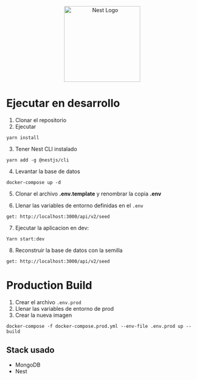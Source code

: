 <p align="center">
  <a href="http://nestjs.com/" target="blank"><img src="https://nestjs.com/img/logo-small.svg" width="200" alt="Nest Logo" /></a>
</p>

# Ejecutar en desarrollo

1. Clonar el repositorio
2. Ejecutar
```
yarn install
```
3. Tener Nest CLI instalado
```
yarn add -g @nestjs/cli
```

4. Levantar la base de datos
```
docker-compose up -d
```
5. Clonar el archivo __.env.template__ y renombrar la copia __.env__

6. Llenar las variables de entorno definidas en el ```.env```
```
get: http://localhost:3000/api/v2/seed
```

7. Ejecutar la aplicacion en dev:
```
Yarn start:dev
```

8. Reconstruir la base de datos con la semilla
```
get: http://localhost:3000/api/v2/seed
```

# Production Build
1. Crear el archivo ```.env.prod```
2. Llenar las variables de entorno de prod
3. Crear la nueva imagen
```
docker-compose -f docker-compose.prod.yml --env-file .env.prod up --build
```

## Stack usado
* MongoDB
* Nest
